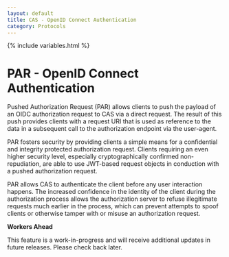 ```yaml
---
layout: default
title: CAS - OpenID Connect Authentication
category: Protocols
---
```

{% include variables.html %}

# PAR - OpenID Connect Authentication

Pushed Authorization Request (PAR) allows clients to push the payload of an OIDC authorization request to CAS via a direct request. The result of this push provides clients with a request URI that is used as reference to the data in a subsequent call to the authorization endpoint via the user-agent.

PAR fosters security by providing clients a simple means for a confidential and integrity protected authorization request. Clients requiring an even higher security level, especially cryptographically confirmed non-repudiation, are able to use JWT-based request objects in conduction with a pushed authorization request.

PAR allows CAS to authenticate the client before any user interaction happens. The increased confidence in the identity of the client during the authorization process allows the authorization server to refuse illegitimate requests much earlier in the process, which can prevent attempts to spoof clients or otherwise tamper with or misuse an authorization request.

<div class="alert alert-warning"><strong>Workers Ahead</strong><p>This feature is a work-in-progress and will receive additional
updates in future releases. Please check back later.</p></div>
